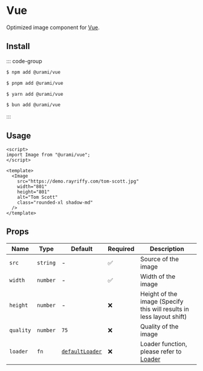 # Vue

Optimized image component for [Vue](https://vuejs.org/).

## Install

::: code-group

```sh [npm]
$ npm add @urami/vue
```

```sh [pnpm]
$ pnpm add @urami/vue
```

```sh [yarn]
$ yarn add @urami/vue
```

```sh [bun]
$ bun add @urami/vue
```

:::

## Usage

```vue
<script>
import Image from "@urami/vue";
</script>

<template>
  <Image
    src="https://demo.rayriffy.com/tom-scott.jpg"
    width="801"
    height="801"
    alt="Tom Scott"
    class="rounded-xl shadow-md"
  />
</template>
```

## Props

| Name      | Type     | Default                                                                                            | Required | Description                                                          |
| --------- | -------- | -------------------------------------------------------------------------------------------------- | -------- | -------------------------------------------------------------------- |
| `src`     | `string` | -                                                                                                  | ✅       | Source of the image                                                  |
| `width`   | `number` | -                                                                                                  | ✅       | Width of the image                                                   |
| `height`  | `number` | -                                                                                                  | ❌       | Height of the image (Specify this will results in less layout shift) |
| `quality` | `number` | `75`                                                                                               | ❌       | Quality of the image                                                 |
| `loader`  | `fn`     | [`defaultLoader`](https://github.com/rayriffy/urami/blob/main/packages/utils/src/defaultLoader.ts) | ❌       | Loader function, please refer to [Loader](/utilities/loader)         |
